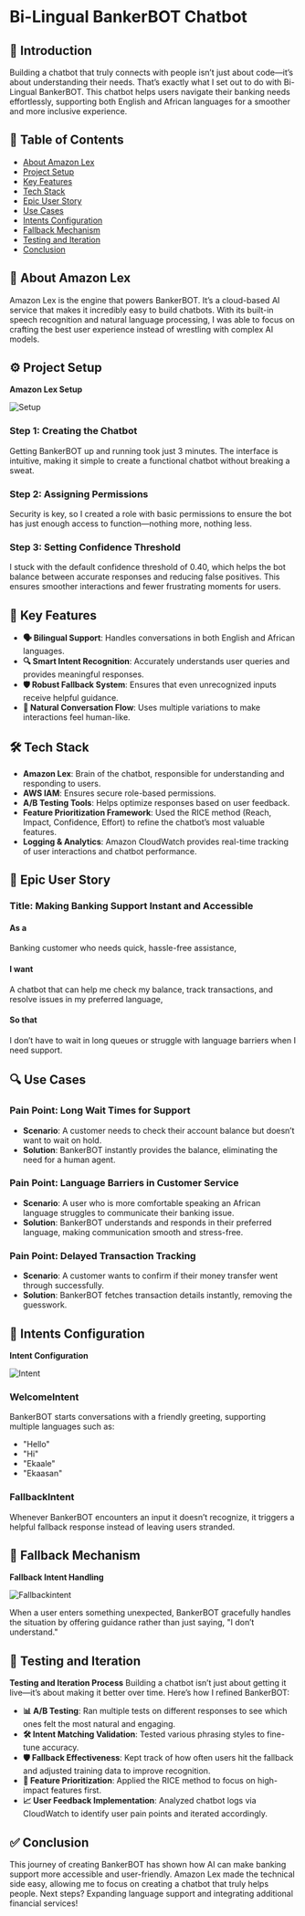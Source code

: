 # Bi-Lingual BankerBOT Chatbot

## 🚀 Introduction
Building a chatbot that truly connects with people isn’t just about code—it’s about understanding their needs. That’s exactly what I set out to do with Bi-Lingual BankerBOT. This chatbot helps users navigate their banking needs effortlessly, supporting both English and African languages for a smoother and more inclusive experience.

## 📌 Table of Contents
- [About Amazon Lex](#about-amazon-lex)
- [Project Setup](#project-setup)
- [Key Features](#key-features)
- [Tech Stack](#tech-stack)
- [Epic User Story](#epic-user-story)
- [Use Cases](#use-cases)
- [Intents Configuration](#intents-configuration)
- [Fallback Mechanism](#fallback-mechanism)
- [Testing and Iteration](#testing-and-iteration)
- [Conclusion](#conclusion)

## 🤖 About Amazon Lex
Amazon Lex is the engine that powers BankerBOT. It’s a cloud-based AI service that makes it incredibly easy to build chatbots. With its built-in speech recognition and natural language processing, I was able to focus on crafting the best user experience instead of wrestling with complex AI models.

## ⚙️ Project Setup
**Amazon Lex Setup**


![Setup](https://github.com/user-attachments/assets/081dfae1-4bf8-49eb-b8f3-19509c9932a9)

### Step 1: Creating the Chatbot
Getting BankerBOT up and running took just 3 minutes. The interface is intuitive, making it simple to create a functional chatbot without breaking a sweat.

### Step 2: Assigning Permissions
Security is key, so I created a role with basic permissions to ensure the bot has just enough access to function—nothing more, nothing less.

### Step 3: Setting Confidence Threshold
I stuck with the default confidence threshold of 0.40, which helps the bot balance between accurate responses and reducing false positives. This ensures smoother interactions and fewer frustrating moments for users.

## 🌟 Key Features
- **🗣️ Bilingual Support**: Handles conversations in both English and African languages.
- **🔍 Smart Intent Recognition**: Accurately understands user queries and provides meaningful responses.
- **🛡️ Robust Fallback System**: Ensures that even unrecognized inputs receive helpful guidance.
- **💬 Natural Conversation Flow**: Uses multiple variations to make interactions feel human-like.

## 🛠️ Tech Stack
- **Amazon Lex**: Brain of the chatbot, responsible for understanding and responding to users.
- **AWS IAM**: Ensures secure role-based permissions.
- **A/B Testing Tools**: Helps optimize responses based on user feedback.
- **Feature Prioritization Framework**: Used the RICE method (Reach, Impact, Confidence, Effort) to refine the chatbot’s most valuable features.
- **Logging & Analytics**: Amazon CloudWatch provides real-time tracking of user interactions and chatbot performance.

## 📖 Epic User Story
### Title: Making Banking Support Instant and Accessible
#### As a
Banking customer who needs quick, hassle-free assistance,
#### I want
A chatbot that can help me check my balance, track transactions, and resolve issues in my preferred language,
#### So that
I don’t have to wait in long queues or struggle with language barriers when I need support.

## 🔍 Use Cases
### **Pain Point: Long Wait Times for Support**
- **Scenario**: A customer needs to check their account balance but doesn’t want to wait on hold.
- **Solution**: BankerBOT instantly provides the balance, eliminating the need for a human agent.

### **Pain Point: Language Barriers in Customer Service**
- **Scenario**: A user who is more comfortable speaking an African language struggles to communicate their banking issue.
- **Solution**: BankerBOT understands and responds in their preferred language, making communication smooth and stress-free.

### **Pain Point: Delayed Transaction Tracking**
- **Scenario**: A customer wants to confirm if their money transfer went through successfully.
- **Solution**: BankerBOT fetches transaction details instantly, removing the guesswork.

## 🎯 Intents Configuration
**Intent Configuration**

![Intent](https://github.com/user-attachments/assets/6327bb68-7b0d-4ab4-8387-c358f20cc4e0)

### WelcomeIntent
BankerBOT starts conversations with a friendly greeting, supporting multiple languages such as:
- "Hello"
- "Hi"
- "Ekaale"
- "Ekaasan"

### FallbackIntent
Whenever BankerBOT encounters an input it doesn’t recognize, it triggers a helpful fallback response instead of leaving users stranded.

## 🔄 Fallback Mechanism
**Fallback Intent Handling**

![Fallbackintent](https://github.com/user-attachments/assets/8a82e600-7585-408d-840f-a3a2309bfdf7)


When a user enters something unexpected, BankerBOT gracefully handles the situation by offering guidance rather than just saying, "I don’t understand."

## 🧪 Testing and Iteration
**Testing and Iteration Process**
Building a chatbot isn’t just about getting it live—it’s about making it better over time. Here’s how I refined BankerBOT:
- **📊 A/B Testing**: Ran multiple tests on different responses to see which ones felt the most natural and engaging.
- **🛠️ Intent Matching Validation**: Tested various phrasing styles to fine-tune accuracy.
- **🛡️ Fallback Effectiveness**: Kept track of how often users hit the fallback and adjusted training data to improve recognition.
- **🎯 Feature Prioritization**: Applied the RICE method to focus on high-impact features first.
- **📈 User Feedback Implementation**: Analyzed chatbot logs via CloudWatch to identify user pain points and iterated accordingly.

## ✅ Conclusion
This journey of creating BankerBOT has shown how AI can make banking support more accessible and user-friendly. Amazon Lex made the technical side easy, allowing me to focus on creating a chatbot that truly helps people. Next steps? Expanding language support and integrating additional financial services!

